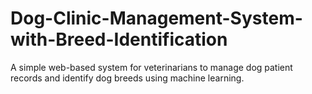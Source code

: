 # Dog-Clinic-Management-System-with-Breed-Identification
A simple web-based system for veterinarians to manage dog patient records and identify dog breeds using machine learning.
